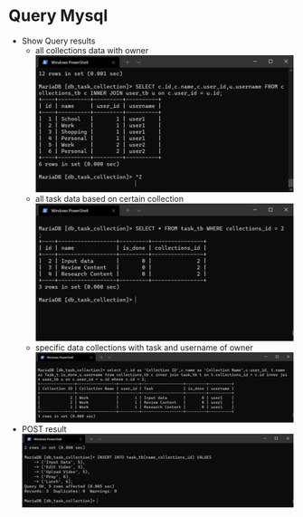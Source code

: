 # Query Mysql

- Show Query results
   - all collections data with owner
        ![alldata](a_1.png "alldata")
   - all task data based on certain collection
        ![data](a_2.png "data")
   - specific data collections with task and username of owner
        ![specific](a_3.png "specific")
- POST result
   ![post](b.png "post result")